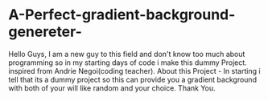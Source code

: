 # A-Perfect-gradient-background-genereter-
Hello Guys,
I am a new guy to this field and don't know too much about programming
so in my starting days of code i make this dummy Project.
inspired from Andrie Negoi(coding teacher).
About this Project -
In starting i tell that its a dummy project so this can provide you  a
gradient background with both of your will like random and your choice.
Thank You.
